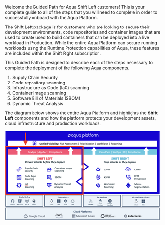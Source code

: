 Welcome the Guided Path for Aqua Shift Left customers! This is your complete guide to all of the steps that you will need to complete in order to successfully onboard with the Aqua Platform.  

The Shift Left package is for customers who are looking to secure their development environments, code repositories and container images that are used to create used to build containers that can be deployed into a live workload in Production. While the entire Aqua Platform can secure running workloads using the Runtime Protection capabilities of Aqua, these features are included within the Shift Right subscription. 

This Guided Path is designed to describe each of the steps necessary to complete the deployment of the following Aqua components. 

1. Supply Chain Security
2. Code repository scanning
3. Infrastructure as Code (IaC) scanning
4. Container Image scanning
5. Software Bill of Materials (SBOM)
6. Dynamic Threat Analysis

The diagram below shows the entire Aqua Platform and highlights the **Shift Left** components and how the platform protects your development assets, cloud infrastructure and production workloads.  

![](images/shift-left.png) 